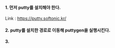 #### 1. 먼저 putty를 설치해야 한다.
Link : https://putty.softonic.kr/

#### 2. putty를 설치한 경로로 이동해 puttygen을 실행시킨다.

#### 3.

